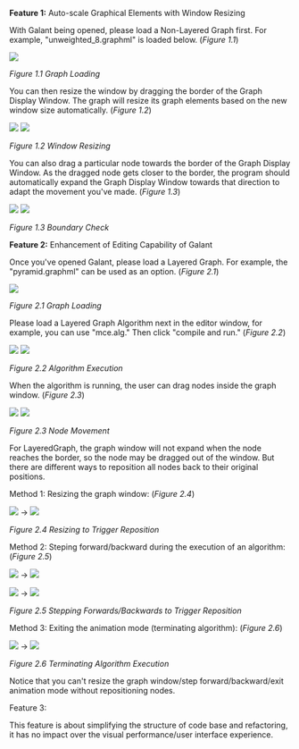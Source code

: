 **Feature 1:** Auto-scale Graphical Elements with Window Resizing

With Galant being opened, please load a Non-Layered Graph first. For example, &quot;unweighted\_8.graphml&quot; is loaded below. (_Figure 1.1_)

![](RackMultipart20210507-4-10unu9l_html_6388e01239619af7.png)

_Figure 1.1 Graph Loading_

You can then resize the window by dragging the border of the Graph Display Window. The graph will resize its graph elements based on the new window size automatically. (_Figure 1.2_)

![](RackMultipart20210507-4-10unu9l_html_d32d05c410901c94.png) ![](RackMultipart20210507-4-10unu9l_html_84bcc8a2a5c79c53.png)

_Figure 1.2 Window Resizing_

You can also drag a particular node towards the border of the Graph Display Window. As the dragged node gets closer to the border, the program should automatically expand the Graph Display Window towards that direction to adapt the movement you&#39;ve made. (_Figure 1.3_)

![](RackMultipart20210507-4-10unu9l_html_af563003e4844dae.png) ![](RackMultipart20210507-4-10unu9l_html_b464c74c699d483b.png)

_Figure 1.3 Boundary Check_

**Feature 2:** Enhancement of Editing Capability of Galant

Once you&#39;ve opened Galant, please load a Layered Graph. For example, the &quot;pyramid.graphml&quot; can be used as an option. (_Figure 2.1_)

![](RackMultipart20210507-4-10unu9l_html_a83bc1c5370aba74.png)

_Figure 2.1 Graph Loading_

Please load a Layered Graph Algorithm next in the editor window, for example, you can use &quot;mce.alg.&quot; Then click &quot;compile and run.&quot; (_Figure 2.2_)

![](RackMultipart20210507-4-10unu9l_html_e30983faa01028b8.png) ![](RackMultipart20210507-4-10unu9l_html_76e70fd3a3d99e16.png)

_Figure 2.2 Algorithm Execution_

When the algorithm is running, the user can drag nodes inside the graph window. (_Figure 2.3_)

![](RackMultipart20210507-4-10unu9l_html_22b37edaf7f82997.png) ![](RackMultipart20210507-4-10unu9l_html_a6c86e1c3a81cc28.png)

_Figure 2.3 Node Movement_

For LayeredGraph, the graph window will not expand when the node reaches the border, so the node may be dragged out of the window. But there are different ways to reposition all nodes back to their original positions.

Method 1: Resizing the graph window: (_Figure 2.4_)

![](RackMultipart20210507-4-10unu9l_html_a6c86e1c3a81cc28.png) → ![](RackMultipart20210507-4-10unu9l_html_f413b5549433499f.png)

_Figure 2.4 Resizing to Trigger Reposition_

Method 2: Steping forward/backward during the execution of an algorithm: (_Figure 2.5_)

![](RackMultipart20210507-4-10unu9l_html_c24405624db933f.png) → ![](RackMultipart20210507-4-10unu9l_html_fc0e8583bd521d9b.png)

![](RackMultipart20210507-4-10unu9l_html_cce471b299537a2b.png) → ![](RackMultipart20210507-4-10unu9l_html_47f17e7990c6d64.png)

_Figure 2.5 Stepping Forwards/Backwards to Trigger Reposition_

Method 3: Exiting the animation mode (terminating algorithm): (_Figure 2.6_)

![](RackMultipart20210507-4-10unu9l_html_ede22bb86559a354.png) → ![](RackMultipart20210507-4-10unu9l_html_46f501045906fce7.png)

_Figure 2.6 Terminating Algorithm Execution_

Notice that you can&#39;t resize the graph window/step forward/backward/exit animation mode without repositioning nodes.

Feature 3:

This feature is about simplifying the structure of code base and refactoring, it has no impact over the visual performance/user interface experience.